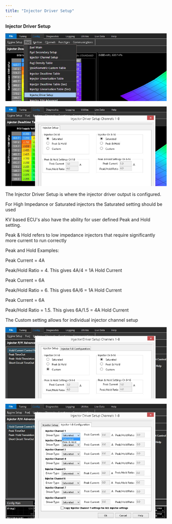 ```yaml
---
title: "Injector Driver Setup"
---
```


**Injector Driver Setup**


![Image](</img/Z Axis72.jpg>)


![Image](</img/Z Axis73.jpg>)


The Injector Driver Setup is where the injector driver output is configured. &nbsp;

For High Impedance or Saturated injectors the Saturated setting should be used


KV based ECU's also have the ability for user defined Peak and Hold setting.

Peak \& Hold refers to low impedance injectors that require significantly more current to run correctly


Peak and Hold Examples:


Peak Current = 4A

Peak/Hold Ratio = 4. This gives 4A/4 = 1A Hold Current


Peak Current = 6A

Peak/Hold Ratio = 6. This gives 6A/6 = 1A Hold Current


Peak Current = 6A

Peak/Hold Ratio = 1.5. This gives 6A/1.5 = 4A Hold Current


The Custom setting allows for individual injector channel setup


![Image](</img/Z Axis75.jpg>)


![Image](</img/Z Axis74.jpg>)
